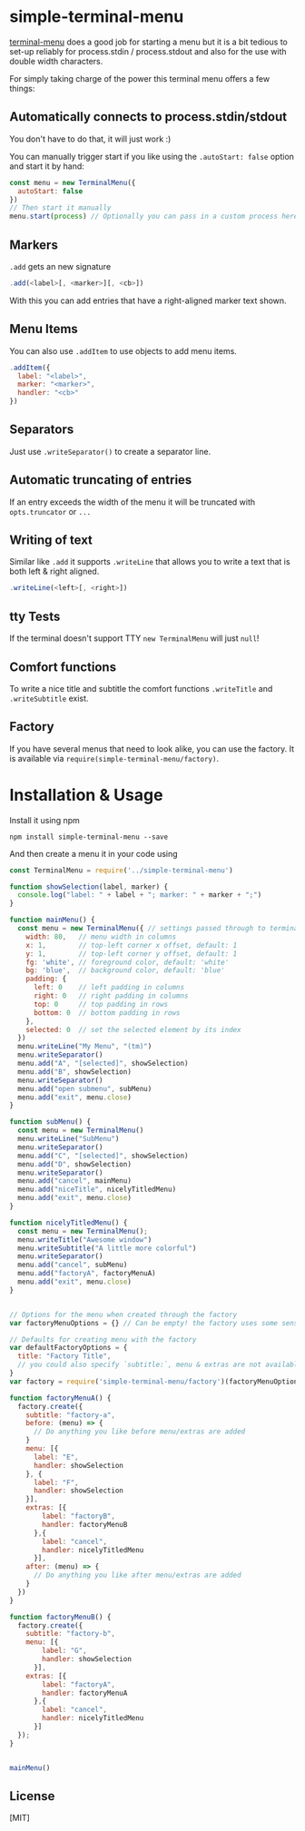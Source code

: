# simple-terminal-menu
[terminal-menu](https://github.com/substack/terminal-menu) does a good job for starting a menu but it is a bit tedious to set-up reliably for process.stdin / process.stdout and also for the use with double width characters.

For simply taking charge of the power this terminal menu offers a few things:

## Automatically connects to process.stdin/stdout
You don't have to do that, it will just work :)

You can manually trigger start if you like using the `.autoStart: false` option and start it by hand:

```javascript
const menu = new TerminalMenu({
  autoStart: false
})
// Then start it manually
menu.start(process) // Optionally you can pass in a custom process here for testing.
```

## Markers
`.add` gets an new signature

```JavaScript
.add(<label>[, <marker>][, <cb>])
```

With this you can add entries that have a right-aligned marker text shown.

## Menu Items
You can also use `.addItem` to use objects to add menu items.

```JavaScript
.addItem({
  label: "<label>",
  marker: "<marker>",
  handler: "<cb>"
})
```

## Separators
Just use ```.writeSeparator()``` to create a separator line.

## Automatic truncating of entries
If an entry exceeds the width of the menu it will be truncated with `opts.truncator` or `...`

## Writing of text
Similar like `.add` it supports `.writeLine` that allows you to write a text that is both left & right aligned.

```JavaScript
.writeLine(<left>[, <right>])
```

## tty Tests
If the terminal doesn't support TTY `new TerminalMenu` will just `null`!

## Comfort functions
To write a nice title and subtitle the comfort functions `.writeTitle` and `.writeSubtitle` exist.

## Factory
If you have several menus that need to look alike, you can use the factory. It is available via `require(simple-terminal-menu/factory)`.


# Installation & Usage
Install it using npm

```
npm install simple-terminal-menu --save
```

And then create a menu it in your code using

```JavaScript
const TerminalMenu = require('../simple-terminal-menu')

function showSelection(label, marker) {
  console.log("label: " + label + "; marker: " + marker + ";")
}

function mainMenu() {
  const menu = new TerminalMenu({ // settings passed through to terminal-menu
    width: 80,   // menu width in columns
    x: 1,        // top-left corner x offset, default: 1
    y: 1,        // top-left corner y offset, default: 1
    fg: 'white', // foreground color, default: 'white'
    bg: 'blue',  // background color, default: 'blue'
    padding: {
      left: 0    // left padding in columns
      right: 0   // right padding in columns
      top: 0     // top padding in rows
      bottom: 0  // bottom padding in rows
    },
    selected: 0  // set the selected element by its index
  })
  menu.writeLine("My Menu", "(tm)")
  menu.writeSeparator()
  menu.add("A", "[selected]", showSelection)
  menu.add("B", showSelection)
  menu.writeSeparator()
  menu.add("open submenu", subMenu)
  menu.add("exit", menu.close)
}

function subMenu() {
  const menu = new TerminalMenu()
  menu.writeLine("SubMenu")
  menu.writeSeparator()
  menu.add("C", "[selected]", showSelection)
  menu.add("D", showSelection)
  menu.writeSeparator()
  menu.add("cancel", mainMenu)
  menu.add("niceTitle", nicelyTitledMenu)
  menu.add("exit", menu.close)
}

function nicelyTitledMenu() {
  const menu = new TerminalMenu();
  menu.writeTitle("Awesome window")
  menu.writeSubtitle("A little more colorful")
  menu.writeSeparator()
  menu.add("cancel", subMenu)
  menu.add("factoryA", factoryMenuA)
  menu.add("exit", menu.close)
}


// Options for the menu when created through the factory
var factoryMenuOptions = {} // Can be empty! the factory uses some sensible defaults!

// Defaults for creating menu with the factory
var defaultFactoryOptions = {
  title: "Factory Title",
  // you could also specify `subtitle:`, menu & extras are not available.
}
var factory = require('simple-terminal-menu/factory')(factoryMenuOptions, defaultFactoryOptions);

function factoryMenuA() {
  factory.create({
    subtitle: "factory-a",
    before: (menu) => {
      // Do anything you like before menu/extras are added
    }
    menu: [{
      label: "E",
      handler: showSelection
    }, {
      label: "F",
      handler: showSelection
    }],
    extras: [{
        label: "factoryB",
        handler: factoryMenuB
      },{
        label: "cancel",
        handler: nicelyTitledMenu
      }],
    after: (menu) => {
      // Do anything you like after menu/extras are added
    }
  })
}

function factoryMenuB() {
  factory.create({
    subtitle: "factory-b",
    menu: [{
        label: "G",
        handler: showSelection
      }],
    extras: [{
        label: "factoryA",
        handler: factoryMenuA
      },{
        label: "cancel",
        handler: nicelyTitledMenu
      }]
  });
}


mainMenu()
```

## License

[MIT]
